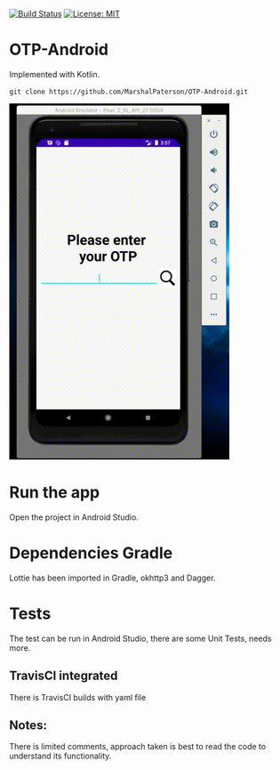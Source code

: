 [![Build Status](https://travis-ci.org/MarshalPaterson/OTP-Android.svg?branch=master)](https://travis-ci.org/MarshalPaterson/OTP-Android) [![License: MIT](https://img.shields.io/badge/License-MIT-yellow.svg)](https://opensource.org/licenses/MIT) 

# OTP-Android
Implemented with Kotlin.

```
git clone https://github.com/MarshalPaterson/OTP-Android.git
```

![Alt text](readmeAssets/demo.gif?raw=true "Demo")

# Run the app
Open the project in Android Studio.

# Dependencies Gradle
Lottie has been imported in Gradle, okhttp3 and Dagger.

# Tests
The test can be run in Android Studio, there are some Unit Tests, needs more.

## TravisCI integrated
There is TravisCI builds with yaml file

## Notes:
There is limited comments, approach taken is best to read the code to understand its functionality.